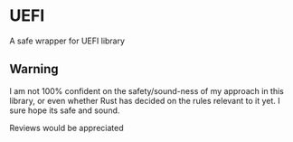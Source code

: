 # UEFI

A safe wrapper for UEFI library

## Warning

I am not 100% confident on the safety/sound-ness of my approach
in this library, or even whether Rust has decided
on the rules relevant to it yet. I sure hope its safe and sound.

Reviews would be appreciated
